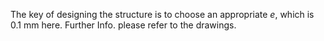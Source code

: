 The key of designing the structure is to choose an appropriate _e_, which is 0.1 mm here.
Further Info. please refer to the drawings.

